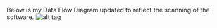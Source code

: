 Below is my Data Flow Diagram updated to reflect the scanning of the software.
![alt tag](https://cloud.githubusercontent.com/assets/25205697/22678927/afff3d3e-ecc3-11e6-8bc3-49208b306b6d.png)
